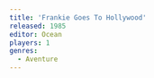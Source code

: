 ```yaml
---
title: 'Frankie Goes To Hollywood'
released: 1985
editor: Ocean
players: 1
genres:
  - Aventure
---
```

